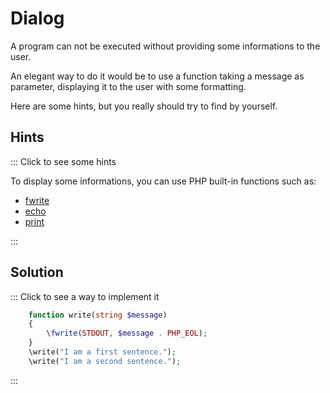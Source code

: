# Dialog

A program can not be executed without providing some informations to the user.

An elegant way to do it would be to use a function taking a message as parameter,
displaying it to the user with some formatting.

Here are some hints, but you really should try to find by yourself.

## Hints

::: Click to see some hints

To display some informations, you can use PHP built-in functions such as:

- [fwrite](https://www.php.net/manual/fr/function.fwrite.php)
- [echo](https://www.php.net/manual/fr/function.echo.php)
- [print](https://www.php.net/manual/fr/function.print.php)

:::

## Solution

::: Click to see a way to implement it

```php runnable
    function write(string $message)
    {
        \fwrite(STDOUT, $message . PHP_EOL);
    }
    \write("I am a first sentence.");
    \write("I am a second sentence.");
```

:::
